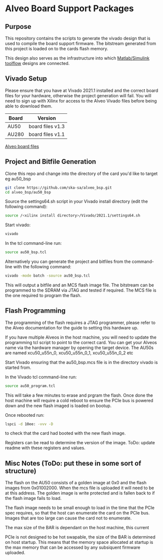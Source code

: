 # Alveo Board Support Packages

## Purpose

This repository contains the scripts to generate the vivado design that is used to compile the board support firmware. The bitstream generated from this project is loaded on to the cards flash memory.

This design also serves as the infrastructure into which [Matlab/Simulink toolflow](www.github.com/ska-sa/mlib_devel) designs are connected.


## Vivado Setup

Please ensure that you have at Vivado 2021.1 installed and the correct board files for your hardware, otherwise the project generation will fail. You will need to sign up with Xilinx for access to the Alveo Vivado files before being able to download them.

| Board | Version         |
|-------|-----------------|
|AU50   | board files v1.3|
|AU280  | board files v1.1|

[Alveo board files](https://www.xilinx.com/member/alveo-vivado.html)


## Project and Bitfile Generation

Clone this repo and change into the directory of the card you'd like to target eg au50_bsp

```bash
git clone https://github.com/ska-sa/alveo_bsp.git
cd alveo_bsp/au50_bsp
```

Source the settings64.sh script in your Vivado install directory (edit the following command):

```bash
source /<xilinx install directory>/Vivado/2021.1/settings64.sh
```

Start vivado:
```bash
vivado
```

In the tcl command-line run:
```bash
source au50_bsp.tcl
```

Alternatively you can generate the project and bitfiles from the command-line with the following command:
```bash
vivado -mode batch -source au50_bsp.tcl
```

This will output a bitfile and an MCS flash image file. The bitstream can be programmed to the SDRAM via JTAG and tested if required. The MCS file is the one required to program the flash.

## Flash Programming

The programming of the flash requires a JTAG programmer, please refer to the Alveo documentation for the guide to setting this hardware up.

If you have multiple Alveos in the host machine, you will need to update the programming tcl script to point to the correct card. You can get your Alveos name via the hardware manager by opening the target device. The AU50s are named xcu50_u55n_0, xcu50_u55n_0_1, xcu50_u55n_0_2 etc

Start Vivado ensuring that the au50_bsp.mcs file is in the directory vivado is started from.

In the Vivado tcl command-line run:
```bash
source au50_program.tcl
```

This will take a few minutes to erase and prgram the flash. Once done the host machine will require a cold reboot to ensure the PCIe bus is powered down and the new flash imaged is loaded on bootup. 

Once rebooted run:
```bash
lspci -d 10ee: -vvv -D
```
to check that the card had booted with the new flash image.

Registers can be read to determine the version of the image. 
ToDo: update readme with these registers and values.

## Misc Notes (ToDo: put these in some sort of structure)

The flash on the AU50 consists of a golden image at 0x0 and the flash images from 0x01002000. When the mcs file is uploaded it will need to be at this address. The golden image is write protected and is fallen back to if the flash image fails to load.

The flash image needs to be small enough to load in the time that the PCIe spec requires, so that the host can enumerate the card on the PCIe bus. Images that are too large can cause the card not to enumerate.

The max size of the BAR is dependant on the host machine, this current

PCIe is not designed to be hot swapable, the size of the BAR is determined on host startup. This means that the memory space allocated at startup is the max memory that can be accessed by any subsiquent firmware uploaded. 